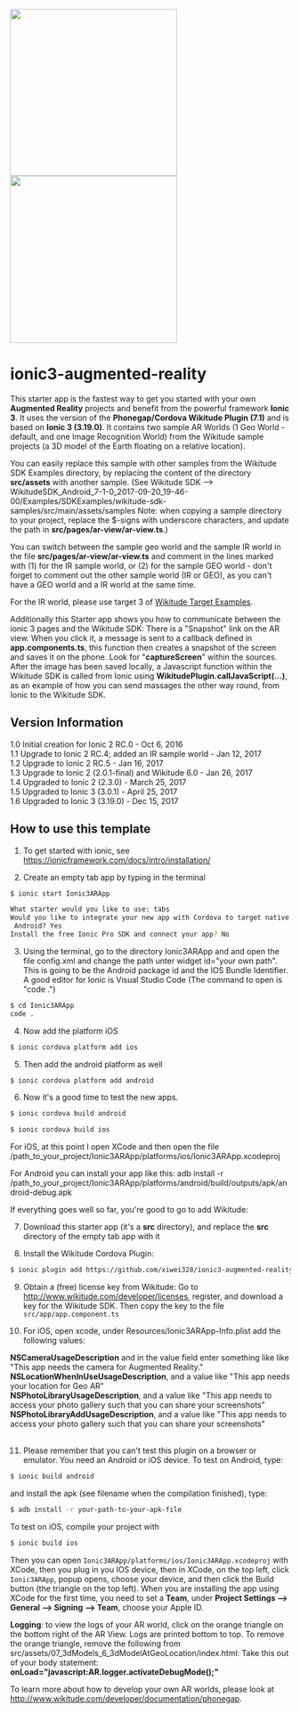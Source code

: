 <img src="https://s3.amazonaws.com/ionic-marketplace/wikitude-ionic-3-starter-app/screenshot_1.png" style="width:300px"/> <img src="https://s3.amazonaws.com/ionic-marketplace/wikitude-ionic-3-starter-app/screenshot_2.png" style="width:300px"/>
# ionic3-augmented-reality
This starter app is the fastest way to get you started with your own <strong>Augmented Reality</strong> projects and benefit from the powerful framework <strong>Ionic 3</strong>. It uses the version of the <strong>Phonegap/Cordova Wikitude Plugin (7.1)</strong> and is based on <strong>Ionic 3 (3.19.0)</strong>. It contains two sample AR Worlds (1 Geo World - default, and one Image Recognition World) from the Wikitude sample projects (a 3D model of the Earth floating on a relative location). <p>You can easily replace this sample with other samples from the Wikitude SDK Examples directory, by replacing the content of the directory <strong>src/assets</strong> with another sample. (See Wikitude SDK --> WikitudeSDK_Android_7-1-0_2017-09-20_19-46-00/Examples/SDKExamples/wikitude-sdk-samples/src/main/assets/samples Note: when copying a sample directory to your project, replace the $-signs with underscore characters, and update the path in <strong>src/pages/ar-view/ar-view.ts</strong>.)<p>
You can switch between the sample geo world and the sample IR world in the file <strong>src/pages/ar-view/ar-view.ts</strong> and comment in the lines marked with (1) for the IR sample world, or (2) for the sample GEO world - don't forget to comment out the other sample world (IR or GEO), as you can't have a GEO world and a IR world at the same time.<p>
For the IR world, please use target 3 of <a href="http://www.wikitude.com/external/doc/documentation/5.0/android/images/target_images_examples.pdf">Wikitude Target Examples</a>.<p>
Additionally this Starter app shows you how to communicate between the ionic 3 pages and the Wikitude SDK: There is a "Snapshot" link on the AR view. When you click it, a message is sent to a callback defined in <strong>app.components.ts</strong>, this function then creates a snapshot of the screen and saves it on the phone. Look for "<strong>captureScreen</strong>" within the sources. After the image has been saved locally, a Javascript function within the Wikitude SDK is called from Ionic using <strong>WikitudePlugin.callJavaScript(...)</strong>, as an example of how you can send massages the other way round, from Ionic to the Wikitude SDK.<p>  

## Version Information
1.0 Initial creation for Ionic 2 RC.0 - Oct 6, 2016<br>
1.1 Upgrade to Ionic 2 RC.4; added an IR sample world - Jan 12, 2017<br> 
1.2 Upgrade to Ionic 2 RC.5 - Jan 16, 2017<br> 
1.3 Upgrade to Ionic 2 (2.0.1-final) and Wikitude 6.0 - Jan 26, 2017<br> 
1.4 Upgraded to Ionic 2 (2.3.0) - March 25, 2017<br> 
1.5 Upgraded to Ionic 3 (3.0.1) - April 25, 2017<br> 
1.6 Upgraded to Ionic 3 (3.19.0) - Dec 15, 2017

## How to use this template

1) To get started with ionic, see https://ionicframework.com/docs/intro/installation/<br>

2) Create an empty tab app by typing in the terminal

```bash
$ ionic start Ionic3ARApp
```

```bash
What starter would you like to use: tabs
Would you like to integrate your new app with Cordova to target native iOS and
 Android? Yes
Install the free Ionic Pro SDK and connect your app? No
```

3) Using the terminal, go to the directory Ionic3ARApp and and open the file config.xml and change the path unter widget id="your own path". This is going to be the Android package id and the IOS Bundle Identifier. A good editor for Ionic is Visual Studio Code (The command to open is "code .") <br>

```bash
$ cd Ionic3ARApp
code .
```

4) Now add the platform iOS

```bash
$ ionic cordova platform add ios
```

5) Then add the android platform as well <br>

```bash
$ ionic cordova platform add android
```

6) Now it's a good time to test the new apps.

```bash
$ ionic cordova build android
```

```bash
$ ionic cordova build ios
```

For iOS, at this point I open XCode and then open the file 
/path_to_your_project/Ionic3ARApp/platforms/ios/Ionic3ARApp.xcodeproj<br>

For Android you can install your app like this:
adb install -r /path_to_your_project/Ionic3ARApp/platforms/android/build/outputs/apk/android-debug.apk<p>

If everything goes well so far, you're good to go to add Wikitude:<br>

7) Download this starter app (it's a <strong>src</strong> directory), and replace the <strong>src</strong> directory of the empty tab app with it<br>


8) Install the Wikitude Cordova Plugin:

```bash
$ ionic plugin add https://github.com/xiwei328/ionic3-augmented-reality.git
```

9) Obtain a (free) license key from Wikitude: Go to http://www.wikitude.com/developer/licenses, register, and download a key for the Wikitude SDK. Then copy the key to the file `src/app/app.component.ts`

10) For iOS, open xcode, under Resources/Ionic3ARApp-Info.plist add the following values:

<strong>NSCameraUsageDescription</strong> and in the value field enter something like like "This app needs the camera for Augmented Reality."<br>
<strong>NSLocationWhenInUseUsageDescription</strong>, and a value like "This app needs your location for Geo AR"<br>
<strong>NSPhotoLibraryUsageDescription</strong>, and a value like "This app needs to access your photo gallery such that you can share your screenshots"<br>
<strong>NSPhotoLibraryAddUsageDescription</strong>, and a value like "This app needs to access your photo gallery such that you can share your screenshots"<br><br>

11) Please remember that you can't test this plugin on a browser or emulator. You need an Android or iOS device. To test on Android, type:

```bash
$ ionic build android
```
and install the apk (see filename when the compilation finished), type: 

```bash
$ adb install -r your-path-to-your-apk-file
```

To test on iOS, compile your project with 

```bash
$ ionic build ios
```

Then you can open `Ionic3ARApp/platforms/ios/Ionic3ARApp.xcodeproj` with XCode, then you plug in you IOS device, then in XCode, on the top left, click `Ionic3ARApp`, popup opens, choose your device, and then click the Build button (the triangle on the top left). When you are installing the app using XCode for the first time, you need to set a <strong>Team</strong>, under <strong>Project Settings --> General --> Signing --> Team</strong>, choose your Apple ID.

<strong>Logging</strong>: to view the logs of your AR world, click on the orange triangle on the bottom right of the AR View. Logs are printed bottom to top. To remove the orange triangle, remove the following from src/assets/07_3dModels_6_3dModelAtGeoLocation/index.html: Take this out of your body statement: <strong>onLoad="javascript:AR.logger.activateDebugMode();"</strong>

To learn more about how to develop your own AR worlds, please look at http://www.wikitude.com/developer/documentation/phonegap.
